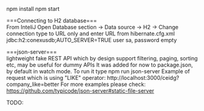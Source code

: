 npm install
npm start

===Connecting to H2 database===<br>
From InteliJ Open Database section -> Data source -> H2 -> Change connection type to URL only and enter URL from hibernate.cfg.xml jdbc:h2:conexusdb;AUTO_SERVER=TRUE
user sa, password empty

===json-server===<br>
lightweight fake REST API which by design support filtering, paging, sorting etc, may be useful for dummy APIs
It was added for now to package.json, by default in watch mode. To run it type npm run json-server
Example of request which is using "LIKE" operator: http://localhost:3000/ceidg?company_like=better
For more examples please check: https://github.com/typicode/json-server#static-file-server

TODO:


